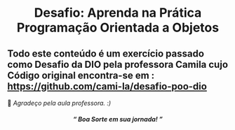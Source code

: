 <h1 align = "center">Desafio: Aprenda na Prática Programação Orientada a Objetos </h1>

 ## Todo este conteúdo é um exercício passado como Desafio da DIO pela professora Camila cujo Código original encontra-se em : https://github.com/cami-la/desafio-poo-dio 

🤝 <i> Agradeço pela aula professora. :)<i>

 <h4 align = 'center'><i><b> “ Boa Sorte em sua jornada! ” <i></b></h4>